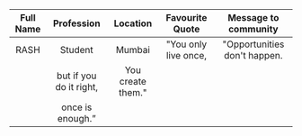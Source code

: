 | Full Name  | Profession  | Location | Favourite Quote         | Message to community       |
| :---------:|:-----------:| :-------:| :-------------:         | :------------------:       |
|    RASH    |   Student   |  Mumbai  |"You only live once,     |"Opportunities don't happen.| 
                                      |  but if you do it right,| You create them."          |
                                      |  once is enough.”       |
                                                       